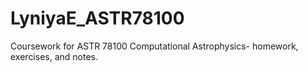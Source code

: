 # LyniyaE_ASTR78100
Coursework for ASTR 78100 Computational Astrophysics- homework, exercises, and notes.
